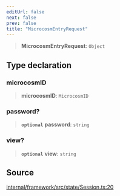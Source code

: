 ```yaml
---
editUrl: false
next: false
prev: false
title: "MicrocosmEntryRequest"
---
```


> **MicrocosmEntryRequest**: `Object`

## Type declaration

### microcosmID

> **microcosmID**: `MicrocosmID`

### password?

> **`optional`** **password**: `string`

### view?

> **`optional`** **view**: `string`

## Source

[internal/framework/src/state/Session.ts:20](https://github.com/nodenogg-in/alpha-p2p/blob/265a0e2/internal/framework/src/state/Session.ts#L20)
